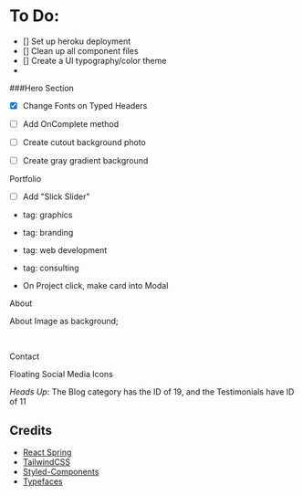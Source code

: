 # To Do:

- [] Set up heroku deployment
- [] Clean up all component files
- [] Create a UI typography/color theme
-

###Hero Section

- [x] Change Fonts on Typed Headers
- [ ] Add OnComplete method
- [ ] Create cutout background photo
- [ ] Create gray gradient background



Portfolio

- [ ] Add "Slick Slider"

- tag: graphics

- tag: branding

- tag: web development

- tag: consulting

- On Project click, make card into Modal

  

About

About Image as background;

​	

Contact

Floating Social Media Icons

*Heads Up*: The Blog category has the ID of 19, and the Testimonials have ID of 11



## Credits

- [React Spring](https://github.com/drcmda/react-spring) 
- [TailwindCSS](https://tailwindcss.com/)
- [Styled-Components](https://www.styled-components.com/) 
- [Typefaces](https://github.com/KyleAMathews/typefaces)
